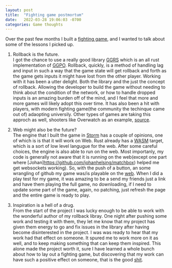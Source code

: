 ```yaml
---
layout: post
title:  "Fighting game postmortum"
date:   2022-03-28 19:06:03 -0700
categories: Game thoughts
---
```


Over the past few months I built a [fighting game](https://github.com/TuckerBMorgan/StormFighting), and I wanted to talk about some of the lessons I picked up.

1. Rollback is the future.<br>
I got the chance to use a really good library [GGRS](github.com/gschup/ggrs) which is an all rust implementation of [GGPO](https://en.wikipedia.org/wiki/GGPO). Rollback, quickly, is a method of handling lag and input in
such a way that the game state will get rollback and forth as the game gets inputs it might have lost from the other player. Working with it has been a utter delight. Both the library and the just the concept of rollback. Allowing the developer to build the game without needing to think about the condition of the network, or how to handle dropped inputs is an amazing burden off of the mind, and I feel that more and more games will likely adopt this over time.
It has also been a hit with players, with modern fighting game(the community the techinque came out of) adaopting universily. Other types of games are taking this approch as well, shooters like Overwatch as an example, [source](https://www.youtube.com/watch?v=zrIY0eIyqmI).

2. Web might also be the future?<br>
The engine that I built the game in [Storm](github.com/mooman219/Storm) has a couple of opinions, one of which is is that it will work on Web. Rust already has a [WASM](https://en.wikipedia.org/wiki/WebAssembly) target, which is a sort of low level langugue for the web. After some careful choices, the engine is also able to run on the web. Most importanly, my code is generally not aware that it is running on the web(except one part where [Johan]https://github.com/johanhelsing/matchbox) helped me get websockets working). So, with the push of a button, an some wrangling of github my game was/is playable on the [web](https://tuckerbmorgan.github.io/StormFighting/). When I did a play test for my game, it was amazing to be a send my friends just a link and have them playing the full game, no downloading, if I need to update some part of the game, again, no patching, just refresh the page and the entire game is ready to play. 

3. Inspiration is a hell of a drug. <br>
From the start of the project I was lucky enough to be able to work with the wonderful author of my rollback libray. One night after pushing some work and testing it with them, they let me know that my project has given them energy to go and fix issues in the library after having become disinterested in the project. I was was ready to hear that my work had that effect on someone. It spured me to work more on it as well, and to keep making something that can keep them inspired. This alone made the project worth it, sure I have learned a whole bunch about how to lay out a fighting game, but discovering that my work can have such a positive effect on someone, that is the good [shit](https://c.tenor.com/65113pWCBGYAAAAd/snoop-dogg-smoke.gif). 
